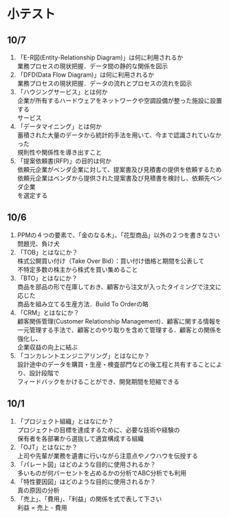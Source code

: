 # 小テスト

## 10/7

1. 「E-R図(Entity-Relationship Diagram)」は何に利用されるか  
業務プロセスの現状把握．データ間の静的な関係を図示  
1. 「DFD(Data Flow Diagram)」は何に利用されるか  
業務プロセスの現状把握．データの流れとプロセスの流れを図示  
1. 「ハウジングサービス」とは何か  
企業が所有するハードウェアをネットワークや空調設備が整った施設に設置する  
サービス  
1. 「データマイニング」とは何か  
蓄積された大量のデータから統計的手法を用いて、今まで認識されていなかった  
規則性や関係性を導き出すこと  
1. 「提案依頼書(RFP)」の目的は何か  
依頼元企業がベンダ企業に対して、提案書及び見積書の提供を依頼するため  
依頼元企業はベンダから提供された提案書及び見積書を検討し、依頼先ベンダ企業  
を選定する  


## 10/6

1. PPMの４つの要素で、「金のなる木」、「花型商品」以外の２つを書きなさい  
問題児、負け犬  
1. 「TOB」とはなにか？  
株式公開買い付け（Take Over Bid）：買い付け価格と期間を公表して  
不特定多数の株主から株式を買い集めること
1. 「BTO」とはなにか？  
商品を部品の形で在庫しておき、顧客から注文が入ったタイミングで注文に応じた  
商品を組み立てる生産方法．Build To Orderの略
1. 「CRM」とはなにか？  
顧客関係管理(Customer Relationship Management)．顧客に関する情報を  
一元管理する手法で、顧客とのやり取りを含めて管理する．顧客との関係を強化し、  
企業収益の向上に結ぶ  
1. 「コンカレントエンジニアリング」とはなにか？  
設計途中のデータを購買・生産・検査部門などの後工程と共有することにより、設計段階で  
フィードバックをかけることができ、開発期間を短縮できる  

## 10/1

1. 「プロジェクト組織」とはなにか？  
プロジェクトの目標を達成するために、必要な技術や経験の  
保有者を各部署から選抜して適宜構成する組織  
1. 「OJT」とはなにか？  
上司や先輩が業務を遺書に行いながら注意点やノウハウを伝授する  
1. 「パレート図」はどのような目的に使用されるか？  
多いものが何パーセントを占めるかの分析でABC分析でも利用  
1. 「特性要因図」はどのような目的に使用されるか？  
真の原因の分析  
1. 「売上」、「費用」、「利益」の関係を式で表して下さい  
利益 = 売上 - 費用